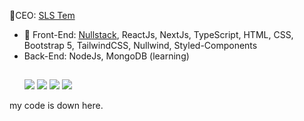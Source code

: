💼CEO: <a href='https://www.slstem.com.br' target='_blank'>SLS Tem</a>

- 🔭 Front-End: <a href='https://nullstack.app/' target='_blank'>Nullstack</a>, ReactJs, NextJs, TypeScript, HTML, CSS, Bootstrap 5, TailwindCSS, Nullwind, Styled-Components
- Back-End: NodeJs, MongoDB (learning)
    ##
  <div>
  <a href="https://instagram.com/devbrendon" target="_blank"><img src="https://img.shields.io/badge/-Instagram-%23E4405F?style=for-the-   badge&logo=instagram&logoColor=white" target="_blank"></a>
   <a href="https://contate.me/brendonssilva" target="_blank"><img src="https://img.shields.io/badge/WhatsApp-25D366?style=for-the-badge&logo=whatsapp&logoColor=white" target="_blank"></a>
   <a href = "mailto:brendon.dasilva03@gmail.com"><img src="https://img.shields.io/badge/Gmail-D14836?style=for-the-badge&logo=gmail&logoColor=white" target="_blank"></a>
  <a href="https://www.linkedin.com/in/brendon-silva" target="_blank"><img src="https://img.shields.io/badge/-LinkedIn-%230077B5?style=for-the-badge&logo=linkedin&logoColor=white" target="_blank"></a> 
  </div>
  
my code is down here.
